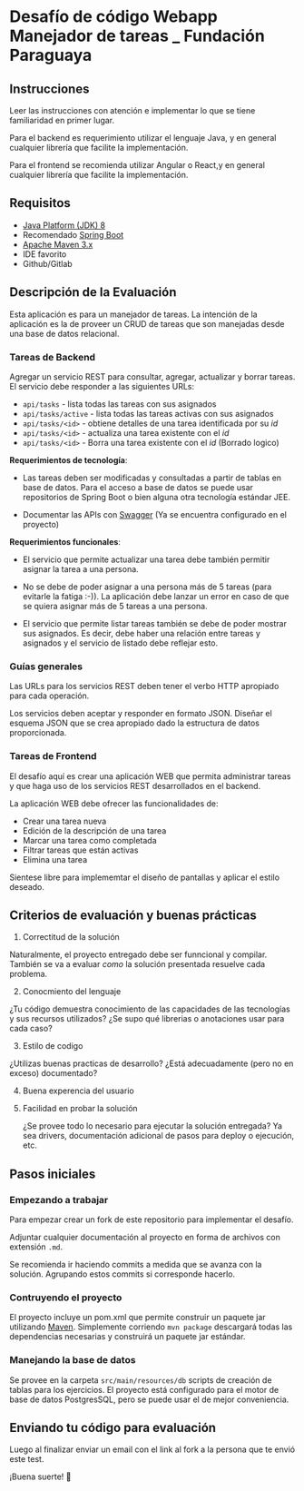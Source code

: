 Desafío de código Webapp Manejador de tareas _ Fundación Paraguaya
===============================================================

Instrucciones
-------------
Leer las instrucciones con atención e implementar lo que se tiene familiaridad en primer lugar.

Para el backend es requerimiento utilizar el lenguaje Java, y en general cualquier librería que facilite la implementación.

Para el frontend se recomienda utilizar Angular o React,y en general cualquier librería que facilite la implementación.

Requisitos
----------

* [Java Platform (JDK) 8](http://www.oracle.com/technetwork/java/javase/downloads/index.html)
* Recomendado [Spring Boot](https://spring.io/guides/gs/spring-boot/)
* [Apache Maven 3.x](http://maven.apache.org/)
* IDE favorito 
* Github/Gitlab


Descripción de la Evaluación
----------------------------
Esta aplicación es para un manejador de tareas.
La intención de la aplicación es la de proveer un CRUD de tareas que son manejadas desde una base de datos relacional. 




### Tareas de Backend

Agregar un servicio REST para consultar, agregar, actualizar y borrar tareas. El servicio debe responder a las siguientes URLs:

*   `api/tasks`         - lista todas las tareas con sus asignados
*   `api/tasks/active`   - lista todas las tareas activas con sus asignados
*   `api/tasks/<id>`    - obtiene detalles de una tarea identificada por su *id*
*   `api/tasks/<id>`    - actualiza una tarea existente con el *id*
*   `api/tasks/<id>`    - Borra una tarea existente con el *id* (Borrado logico)

**Requerimientos de tecnología**: 

*  Las tareas deben ser modificadas y consultadas a partir de tablas en base de datos. Para el acceso a base de datos se puede usar repositorios de Spring Boot o bien alguna otra tecnología estándar JEE.   

*  Documentar las APIs con [Swagger](https://swagger.io/) (Ya se encuentra configurado en el proyecto)

**Requerimientos funcionales**:

*   El servicio que permite actualizar una tarea debe también permitir asignar la tarea a una persona.

*   No se debe de poder asignar a una persona más de 5 tareas (para evitarle la fatiga :-)). La aplicación debe lanzar un error en caso de que se quiera asignar más de 5 tareas a una persona. 

*   El servicio que permite listar tareas también se debe de poder mostrar sus asignados. Es decir, debe haber una relación entre tareas y asignados y el servicio de listado debe reflejar esto.     



### Guías generales

Las URLs para los servicios REST deben tener el verbo HTTP apropiado para cada operación.

Los servicios deben aceptar y responder en formato JSON. Diseñar el esquema JSON que se crea apropiado dado la estructura de datos proporcionada.
 

### Tareas de Frontend

El desafío aquí es crear una aplicación WEB que permita administrar tareas y que haga uso de los servicios REST desarrollados en el backend.


La aplicación WEB debe ofrecer las funcionalidades de:

* Crear una tarea nueva
* Edición de la descripción de una tarea
* Marcar una tarea como completada
* Filtrar tareas que están activas
* Elimina una tarea
    
 Sientese libre para implememtar el diseño de pantallas y aplicar el estilo deseado.   

Criterios de evaluación y buenas prácticas
-----------------------

1.  Correctitud de la solución
    
   Naturalmente, el proyecto entregado debe ser funncional y compilar. 
   También se va a evaluar *como* la solución presentada resuelve cada problema.
    
2.  Conocmiento del lenguaje
		
   ¿Tu código demuestra conocimiento de las capacidades de las tecnologías y sus recursos utilizados?
   ¿Se supo qué librerias o anotaciones usar para cada caso?
    
3.  Estilo de codigo

   ¿Utilizas buenas practicas de desarrollo?
   ¿Está adecuadamente (pero no en exceso) documentado?
    
4.  Buena experencia del usuario
    
5.  Facilidad en probar la solución
    
    ¿Se provee todo lo necesario para ejecutar la solución entregada? Ya sea drivers, documentación adicional de pasos para deploy o ejecución, etc.
    


Pasos iniciales
---------------

### Empezando a trabajar

Para empezar crear un fork de este repositorio para implementar el desafío.

Adjuntar cualquier documentación al proyecto en forma de archivos con extensión `.md`.

Se recomienda ir haciendo commits a medida que se avanza con la solución. Agrupando estos commits si corresponde hacerlo.


### Contruyendo el proyecto

El proyecto incluye un pom.xml que permite construir un paquete jar utilizando [Maven](http://maven.apache.org). Simplemente corriendo `mvn package` descargará todas las dependencias necesarias y construirá un paquete jar estándar.


### Manejando la base de datos

Se provee en la carpeta `src/main/resources/db` scripts de creación de tablas para los ejercicios. El proyecto está configurado para el motor de base de datos PostgresSQL, pero se puede usar el de mejor conveniencia.


Enviando tu código para evaluación
------------------------------------

Luego al finalizar enviar un email con el link al fork a la persona que te envió este test.

¡Buena suerte! 🎉
